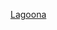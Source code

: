 [Lagoona](https://www.figma.com/file/bCgDXiDPSxdqYbZCfzD5A8/Lagoona-(Copy)-(Community)?node-id=0-1&t=ni9CykppAZ2Of3yb-0)
